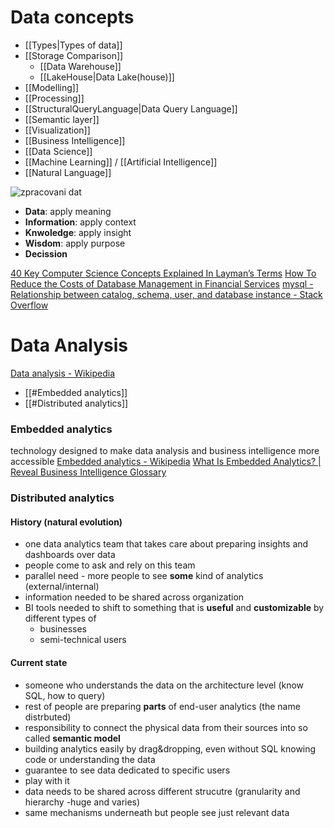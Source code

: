 # Data concepts

- [[Types|Types of data]]
- [[Storage Comparison]]
	- [[Data Warehouse]]
	- [[LakeHouse|Data Lake(house)]]
- [[Modelling]]
- [[Processing]]
- [[StructuralQueryLanguage|Data Query Language]]
- [[Semantic layer]]
- [[Visualization]]
- [[Business Intelligence]]
- [[Data Science]]
- [[Machine Learning]] / [[Artificial Intelligence]]
- [[Natural Language]]


![zpracovani dat](https://upload.wikimedia.org/wikipedia/commons/e/ee/Relationship_of_data%2C_information_and_intelligence.png)


- **Data**: apply meaning
- **Information**: apply context
- **Knwoledge**: apply insight
- **Wisdom**: apply purpose
- **Decission**

[40 Key Computer Science Concepts Explained In Layman’s Terms](https://carlcheo.com/compsci)
[How To Reduce the Costs of Database Management in Financial Services](https://www.percona.com/blog/how-to-reduce-the-costs-of-database-management-in-financial-services/)
[mysql - Relationship between catalog, schema, user, and database instance - Stack Overflow](https://stackoverflow.com/questions/7942520/relationship-between-catalog-schema-user-and-database-instance)


# Data Analysis

[Data analysis - Wikipedia](https://en.wikipedia.org/wiki/Data_analysis)
- [[#Embedded analytics]]
- [[#Distributed analytics]]

### Embedded analytics

technology designed to make data analysis and business intelligence more accessible
[Embedded analytics - Wikipedia](https://en.wikipedia.org/wiki/Embedded_analytics)
[What Is Embedded Analytics? | Reveal Business Intelligence Glossary](https://www.revealbi.io/glossary/embedded-analytics)

### Distributed analytics

#### History (natural evolution)

- one data analytics team that takes care about preparing insights and dashboards over data
- people come to ask and rely on this team
- parallel need - more people to see **some** kind of analytics (external/internal)
- information needed to be shared across organization
- BI tools needed to shift to something that is **useful** and **customizable** by different types of
	- businesses
	- semi-technical users

#### Current state

- someone who understands the data on the architecture level (know SQL, how to query)
- rest of people are preparing **parts** of end-user analytics (the name distrbuted)
- responsibility to connect the physical data from their sources into so called **semantic model**
- building analytics easily by drag&dropping, even without SQL knowing code or understanding the data
- guarantee to see data dedicated to specific users
- play with it
- data needs to be shared across different strucutre (granularity and hierarchy -huge and varies)
- same mechanisms underneath but people see just relevant data
